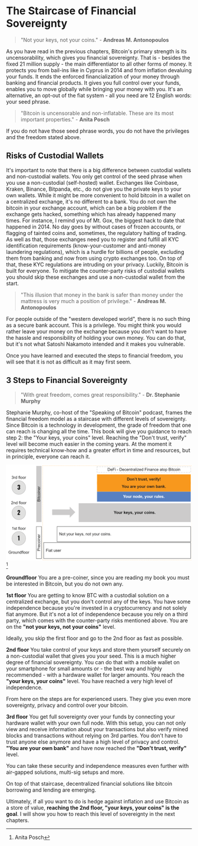 # The Staircase of Financial Sovereignty

> "Not your keys, not your coins." - **Andreas M. Antonopoulos**

As you have read in the previous chapters, Bitcoin's primary strength is its uncensorability, which gives you financial sovereignty. That is - besides the fixed 21 million supply - the main differentiator to all other forms of money. It protects you from bail-ins like in Cyprus in 2014 and from inflation devaluing your funds. It ends the enforced financialization of your money through banking and financial products. It gives you full control over your funds, enables you to move globally while bringing your money with you. It's an alternative, an opt-out of the fiat system - all you need are 12 English words: your seed phrase.

> "Bitcoin is uncensorable and non-inflatable. These are its most important properties." - **Anita Posch**

If you do not have those seed phrase words, you do not have the privileges and the freedom stated above.

## Risks of Custodial Wallets
It's important to note that there is a big difference between custodial wallets and non-custodial wallets. You only get control of the seed phrase when you use a non-custodial (self-hosted) wallet. Exchanges like Coinbase, Kraken, Binance, Bitpanda, etc., do not give you the private keys to your own wallets. While it might be more convenient to hold bitcoin in a wallet on a centralized exchange, it's no different to a bank. You do not own the bitcoin in your exchange account, which can be a big problem if the exchange gets hacked, something which has already happened many times. For instance, I remind you of Mt. Gox, the biggest hack to date that happened in 2014. No day goes by without cases of frozen accounts, or flagging of tainted coins and, sometimes, the regulatory halting of trading. As well as that, those exchanges need you to register and fulfill all KYC identification requirements (know-your-customer and anti-money laundering regulations), which is a hurdle for billions of people, excluding them from banking and now from using crypto exchanges too. On top of that, these KYC regulations are intruding on your privacy. Luckily, Bitcoin is built for everyone. To mitigate the counter-party risks of custodial wallets you should skip these exchanges and use a non-custodial wallet from the start.

> "This illusion that money in the bank is safer than money under the mattress is very much a position of privilege." - **Andreas M. Antonopoulos**

For people outside of the "western developed world", there is no such thing as a secure bank account. This is a privilege. You might think you would rather leave your money on the exchange because you don't want to have the hassle and responsibility of holding your own money. You can do that, but it's not what Satoshi Nakamoto intended and it makes you vulnerable.

Once you have learned and executed the steps to financial freedom, you will see that it is not as difficult as it may first seem.

## 3 Steps to Financial Sovereignty

>"With great freedom, comes great responsibility." - **Dr. Stephanie Murphy**

Stephanie Murphy, co-host of the "Speaking of Bitcoin" podcast, frames the financial freedom model as a staircase with different levels of sovereignty. Since Bitcoin is a technology in development, the grade of freedom that one can reach is changing all the time. This book will give you guidance to reach step 2: the "Your keys, your coins" level. Reaching the "Don't trust, verify" level will become much easier in the coming years. At the moment it requires technical know-how and a greater effort in time and resources, but in principle, everyone can reach it.

![3 steps to financial sovereignty](resources/_staircase-sovereignty-3-steps.png) [^68]

**Groundfloor** You are a pre-coiner, since you are reading my book you must be interested in Bitcoin, but you do not own any.

**1st floor** You are getting to know BTC with a custodial solution on a centralized exchange, but you don't control any of the keys. You have some independence because you're invested in a cryptocurrency and not solely fiat anymore. But it's not a lot of independence because you rely on a third party, which comes with the counter-party risks mentioned above. You are on the **"not your keys, not your coins"** level.

Ideally, you skip the first floor and go to the 2nd floor as fast as possible.

**2nd floor** You take control of your keys and store them yourself securely on a non-custodial wallet that gives you your seed. This is a much higher degree of financial sovereignty. You can do that with a mobile wallet on your smartphone for small amounts or - the best way and highly recommended - with a hardware wallet for larger amounts. You reach the **"your keys, your coins"** level. You have reached a very high level of independence.

From here on the steps are for experienced users. They give you even more sovereignty, privacy and control over your bitcoin.

**3rd floor** You get full sovereignty over your funds by connecting your hardware wallet with your own full node. With this setup, you can not only view and receive information about your transactions but also verify mined blocks and transactions without relying on 3rd parties. You don't have to trust anyone else anymore and have a high level of privacy and control. **"You are your own bank"** and have now reached the **"Don't trust, verify"** level.

You can take these security and independence measures even further with air-gapped solutions, multi-sig setups and more.

On top of that staircase, decentralized financial solutions like bitcoin borrowing and lending are emerging.

Ultimately, if all you want to do is hedge against inflation and use Bitcoin as a store of value, **reaching the 2nd floor, "your keys, your coins" is the goal**. I will show you how to reach this level of sovereignty in the next chapters.

[^68]: Anita Posch
